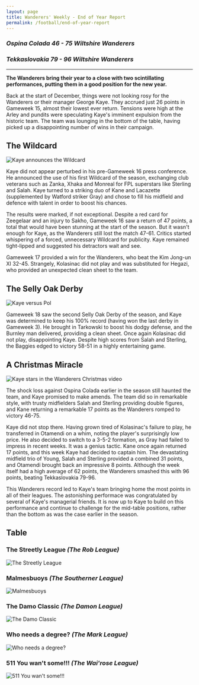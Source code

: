```yaml
---
layout: page
title: Wanderers' Weekly - End of Year Report
permalink: /football/end-of-year-report
---
```


### *Ospina Colada 46 - 75 Wiltshire Wanderers*

### *Tekkaslovakia 79 - 96 Wiltshire Wanderers*

----------------------------------

**The Wanderers bring their year to a close with two scintillating performances, putting them in a good position for the new year.**

Back at the start of December, things were not looking rosy for the Wanderers or their manager George Kaye. They accrued just 26 points in Gameweek 15, almost their lowest ever return. Tensions were high at the Arley and pundits were speculating Kaye's imminent expulsion from the historic team. The team was lounging in the bottom of the table, having picked up a disappointing number of wins in their campaign.

## The Wildcard

![Kaye announces the Wildcard](/images/football/end-of-year-report/press-conference.png)

Kaye did not appear perturbed in his pre-Gameweek 16 press conference. He announced the use of his first Wildcard of the season, exchanging club veterans such as Zanka, Xhaka and Monreal for FPL superstars like Sterling and Salah. Kaye turned to a striking duo of Kane and Lacazette (supplemented by Watford striker Gray) and chose to fill his midfield and defence with talent in order to boost his chances.

The results were marked, if not exceptional. Despite a red card for Zeegelaar and an injury to Sakho, Gameweek 16 saw a return of 47 points, a total that would have been stunning at the start of the season. But it wasn't enough for Kaye, as the Wanderers still lost the match 47-61. Critics started whispering of a forced, unnecessary Wildcard for publicity. Kaye remained tight-lipped and suggested his detractors wait and see.

Gameweek 17 provided a win for the Wanderers, who beat the Kim Jong-un XI 32-45. Strangely, Kolasinac did not play and was substituted for Hegazi, who provided an unexpected clean sheet to the team.

## The Selly Oak Derby

![Kaye versus Pol](/images/football/end-of-year-report/selly-oak-derby.png)

Gameweek 18 saw the second Selly Oak Derby of the season, and Kaye was determined to keep his 100% record (having won the last derby in Gameweek 3). He brought in Tarkowski to boost his dodgy defense, and the Burnley man delivered, providing a clean sheet. Once again Kolasinac did not play, disappointing Kaye. Despite high scores from Salah and Sterling, the Baggies edged to victory 58-51 in a highly entertaining game.

## A Christmas Miracle

![Kaye stars in the Wanderers Christmas video](/images/football/end-of-year-report/christmas.png)

The shock loss against Ospina Colada earlier in the season still haunted the team, and Kaye promised to make amends. The team did so in remarkable style, with trusty midfielders Salah and Sterling providing double figures, and Kane returning a remarkable 17 points as the Wanderers romped to victory 46-75.

Kaye did not stop there. Having grown tired of Kolasinac's failure to play, he transferred in Otamendi on a whim, noting the player's surprisingly low price. He also decided to switch to a 3-5-2 formation, as Gray had failed to impress in recent weeks. It was a genius tactic. Kane once again returned 17 points, and this week Kaye had decided to captain him. The devastating midfield trio of Young, Salah and Sterling provided a combined 31 points, and Otamendi brought back an impressive 8 points. Although the week itself had a high average of 62 points, the Wanderers smashed this with 96 points, beating Tekkaslovakia 79-96.

This Wanderers record led to Kaye's team bringing home the most points in all of their leagues. The astonishing performace was congratulated by several of Kaye's managerial friends. It is now up to Kaye to build on this performance and continue to challenge for the mid-table positions, rather than the bottom as was the case earlier in the season.

## Table

### The Streetly League *(The Rob League)*

![The Streetly League](/images/football/end-of-year-report/streetly.JPG)

### Malmesbuoys *(The Southerner League)*

![Malmesbuoys](/images/football/end-of-year-report/malmesbury.JPG)

### The Damo Classic *(The Damon League)*

![The Damo Classic](/images/football/end-of-year-report/damo.JPG)

### Who needs a degree? *(The Mark League)*

![Who needs a degree?](/images/football/end-of-year-report/mark.JPG)

### 511 You wan't some!!! *(The Wai'rose League)*

![511 You wan't some!!!](/images/football/end-of-year-report/wairose.JPG)
